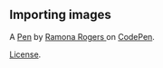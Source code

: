 Importing images
----------------


A [Pen](https://codepen.io/Great22/pen/gOQBWOR) by [Ramona Rogers ](https://codepen.io/Great22) on [CodePen](https://codepen.io).

[License](https://codepen.io/license/pen/gOQBWOR).
